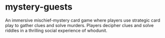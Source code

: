 # mystery-guests
An immersive mischief-mystery card game where players use strategic card play to gather clues and solve murders. Players decipher clues and solve riddles in a thrilling social experience of whodunit.
